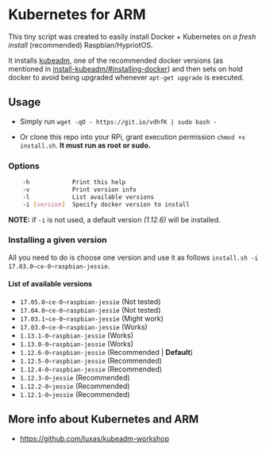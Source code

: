 # Kubernetes for ARM

This tiny script was created to easily install Docker + Kubernetes on *a fresh install* (recommended) Raspbian/HypriotOS.

It installs [kubeadm](https://kubernetes.io/docs/setup/independent/install-kubeadm/#installing-kubeadm-kubelet-and-kubectl), one of the recommended docker versions (as mentioned in [install-kubeadm/#installing-docker](https://kubernetes.io/docs/setup/independent/install-kubeadm/#installing-docker)) and then sets on hold docker to avoid being upgraded whenever `apt-get upgrade` is executed.

## Usage

* Simply run `wget -qO - https://git.io/vdhfK | sudo bash -`

* Or clone this repo into your RPi, grant execution permission `chmod +x install.sh`. **It must run as root or sudo.**

### Options

```sh
    -h            Print this help
    -v            Print version info
    -l            List available versions
    -i [version]  Specify docker version to install
```

**NOTE:** if `-i` is not used, a default version *(1.12.6)* will be installed.

### Installing a given version

All you need to do is choose one version and use it as follows `install.sh -i 17.03.0~ce-0~raspbian-jessie`.

#### List of available versions

* `17.05.0~ce-0~raspbian-jessie` (Not tested)
* `17.04.0~ce-0~raspbian-jessie` (Not tested)
* `17.03.1~ce-0~raspbian-jessie` (Might work)
* `17.03.0~ce-0~raspbian-jessie` (Works)
* `1.13.1-0~raspbian-jessie` (Works)
* `1.13.0-0~raspbian-jessie` (Works)
* `1.12.6-0~raspbian-jessie` (Recommended | **Default**)
* `1.12.5-0~raspbian-jessie` (Recommended)
* `1.12.4-0~raspbian-jessie` (Recommended)
* `1.12.3-0~jessie` (Recommended)
* `1.12.2-0~jessie` (Recommended)
* `1.12.1-0~jessie` (Recommended)

## More info about Kubernetes and ARM

* https://github.com/luxas/kubeadm-workshop
